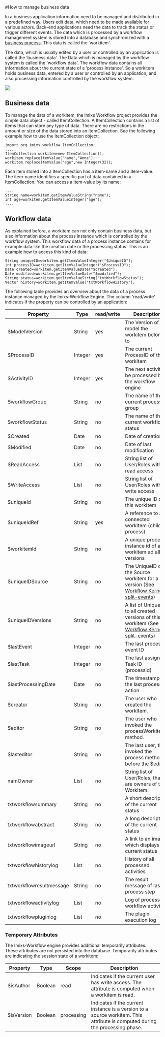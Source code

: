 
#How to manage business data

In a business application information need to be managed and distributed in a predefined way. Users edit data, which need to be made available for various actors. Back-end applications need the data to track the status or trigger different events. The data which is  processed by a workflow management system is stored into a database and synchronized with a [business process](./businessprocess.html). 
This data is called the 'workitem'. 
 
The data, which is usually edited by a user or controlled by an application is called the 'business data'. The Data which is managed by the workflow system is called the 'workflow data'. The workflow data contains all information about the current state of a 'process instance'.
So a workitem holds business data, entered by a user or controlled by an application, and also processing information controlled by the workflow system.
 
<img src="../images/imixs-workitem.png"/>
 
## Business data
 
To manage the data of a workitem, the Imixs Workflow project provides the simple data object - called ItemCollection. A ItemCollection contains a list of items that can store any type of data. There are no restrictions in the amount or size of the data stored into an ItemCollection. See the following example how to use the ItemCollection object:
 
    import org.imixs.workflow.ItemCollection;
    .....
    ItemCollection workitem=new ItemCollection();
    workitem.replaceItemValue("name","Anna");
    workitem.replaceItemValue("age",new Integer(32));
 
Each item stored into a ItemCollection has a item-name and a item-value. The item-name identifies a specific part of data contained in a ItemCollection. You can access a item-value by its name:
  
    ....
    String name=workitem.getItemValueString("name");
    int age=workitem.getItemValueInteger("age");
    ....
  
 
## Workflow data

As explained before, a workitem can not only contain business data, but also information about the process instance which is controlled by the workflow system. This workflow data of a process instance contains for example data like the creation date or the processing status. This is an example how to access this kind of data:
 
   
    String uniqueID=workitem.getItemValueInteger("$UniqueID");
    int processID=workitem.getItemValueInteger("$ProcessID");
    Date created=workitem.getItemValueDate("$created");
    Date modified=workitem.getItemValueDate("$modified");
    String status=workitem.getItemValueString("txtWorkflowStatus");
    Vector history=workitem.getItemValue("txtWorkflowHistory");
  
The following table provides an overview about the data of a process instance managed by the Imixs-Workflow Engine. The column 'read/write' indicates if the property can be controlled by an application:
 
 
| Property        | Type   |read/write  | Description												 	|
|-----------------|--------|------------|---------------------------------------------------------------|
|$ModelVersion    |String  |yes   		| The Version of the model the workitem belongs to  			|
|$ProcessID       |Integer |yes   		| The current ProcessID of the workItem         				|
|$ActivityID      |Integer |yes   		| The next activity to be processed by the workflow engine  	|
|$workflowGroup   |String  |no    		| The name of the current process group   						|
|$workflowStatus  |String  |no   		| The name of the current workflow status      					|
|$Created         |Date    |no    		| Date of creation                              				|
|$Modified        |Date    |no    		| Date of last modification                     				|
|$ReadAccess      |List    |no    		| String list of User/Roles with read access    				|
|$WriteAccess     |List    |no    		| String list of User/Roles with write access   				|
|$uniqueId        |String  |no    		| The unique ID of this workItem                				|
|$uniqueIdRef     |String  |yes   		| A reference to a connected workItem (child process) 			|
|$workitemId      |String  |no    		| A unique process instance id of a workitem ad all its versions|
|$uniqueIDSource  |String  |no    		| The UniqueID of the Source workitem for a version (See [Workflow Kernel split-events](../core/workflowkernel.html))     |
|$uniqueIDVersions|String  |no    		| A list of UniqueIDs to all created versions of this workitem  (See [Workflow Kernel split-events](../core/workflowkernel.html))|
|$lastEvent       |Integer |no    		| The last processed event ID           						|
|$lastTask        |Integer |no    		| The last assigned Task ID (processid)          				|
|$lastProcessingDate |Date|no     		| The timestamp of the last processing action    				|
|$creator         |String  |no    		| The user who created the workItem.             				|
|$editor          |String  |no    		| The user who invoked the processWorkitem() method.       		|
|$lasteditor      |String  |no    		| The last user, that invoked the process method before the $editor |
|namOwner         |List    |no    		| String list of User/Roles, that are owners of that WorkItem. 	|
|txtworkflowsummary |String|no 			|A short description of the current status      				|
|txtworkflowabstract|String|no 			|A long description of the current status       				|
|txtworkflowimageurl|String|no 			|A link to an image which displays the current status 			|
|txtworkflowhistorylog|List|no			|History of all processed activities            				|
|txtworkflowresultmessage  |String |no  |The result message of last process step 						|
|txtworkflowactivitylog  |List  |no    	|Log of processed workflow activities    						|
|txtworkflowpluginlog |List|no 			|The plugin execution log                       				|
 

### Temporary Attributes 
 
The Imixs-Workflow engine provides additional temporarily attributes. These attributes are not persisted into the database.
Temporarily attributes are indicating the session state of a workitem:
 
 
| Property 		| Type   |Scope      | Description                               						|
|---------------|--------|-----------|------------------------------------------------------------------|
|$isAuthor      |Boolean |read       | Indicates if the current user has write access. The attribute is computed when a workitem is read.	|
|$isVersion     |Boolean |processing | Indicates if the current instance is a version to a source workitem. This attribute is computed during the processing phase.  |



